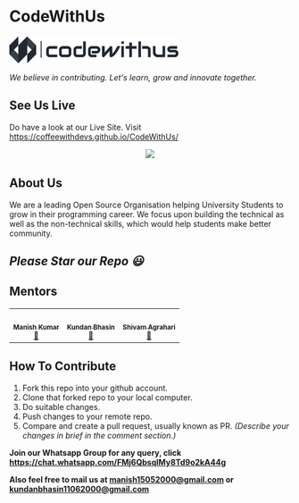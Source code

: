 # CodeWithUs

<img src="logo/logo.png" height="48">

_We believe in contributing. Let's learn, grow and innovate together._

## See Us Live

Do have a look at our Live Site. Visit https://coffeewithdevs.github.io/CodeWithUs/

<p align="center">

<img src="https://visitor-badge.laobi.icu/badge?page_id=CoffeeWithDevs.CodeWithUs" />

</p>

## About Us

We are a leading Open Source Organisation helping University Students to grow in their programming career. We focus upon building the technical as well as the non-technical skills, which would help students make better community.

## _Please Star our Repo :smiley:_

## Mentors

<table>
  <tr>
    <td align="center"><a href="https://github.com/kumarmanish03"><img src="https://avatars0.githubusercontent.com/u/41566808?v=4" width="100px;" alt=""/><br /><sub><b>Manish Kumar</b></sub></a><br /><a href="https://github.com/CoffeeWithDevs/CodeWithUs/commits?author=kumarmanish03" title="Documentation">📖</a></td>
    <td align="center"><a href="https://github.com/kundanb"><img src="https://avatars.githubusercontent.com/kundanb" width="100px;" alt=""/><br /><sub><b>Kundan Bhasin</b></sub></a><br /><a href="https://github.com/CoffeeWithDevs/CodeWithUs/commits?author=kundanb" title="Documentation">🚧</a></td>
    <td align="center"><a href="https://github.com/geeks5551"><img src="https://avatars2.githubusercontent.com/geeks5551" width="100px;" alt=""/><br /><sub><b>Shivam Agrahari</b></sub></a><br /><a href="https://github.com/CoffeeWithDevs/CodeWithUs/commits?author=geeks5551" title="Documentation">🚧</a></td>
  </tr>
 </table>

## How To Contribute

1. Fork this repo into your github account.
2. Clone that forked repo to your local computer.
3. Do suitable changes.
4. Push changes to your remote repo.
5. Compare and create a pull request, usually known as PR. _(Describe your changes in brief in the comment section.)_


**Join our Whatsapp Group for any query, click https://chat.whatsapp.com/FMj6QbsqlMy8Td9o2kA44g**

**Also feel free to mail us at manish15052000@gmail.com or kundanbhasin11062000@gmail.com**




